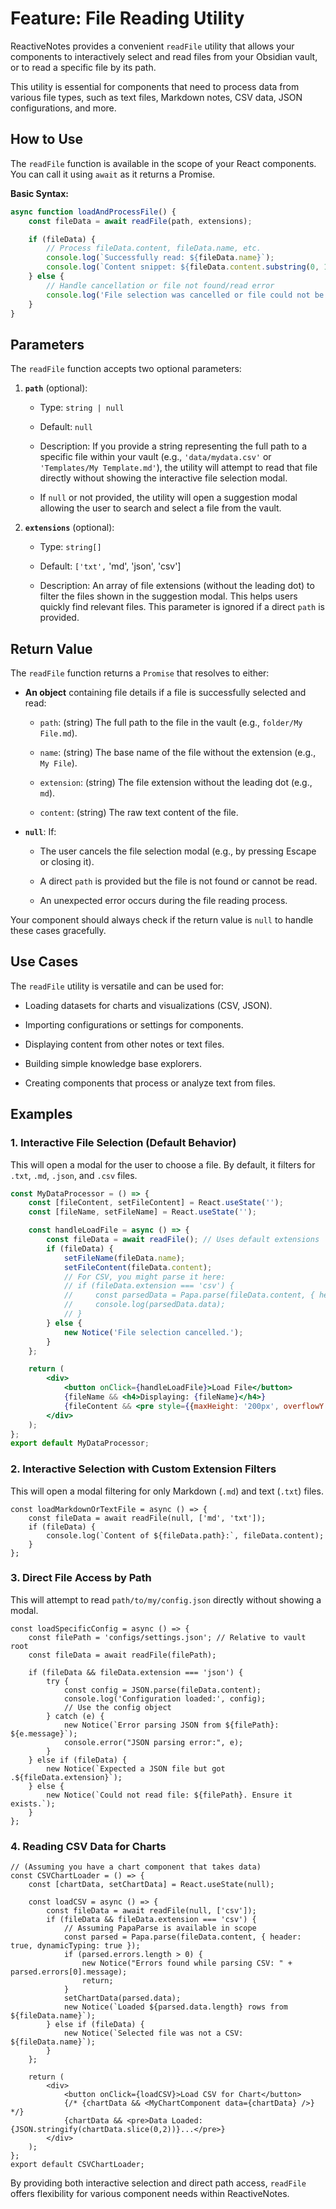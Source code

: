 # Feature: File Reading Utility

ReactiveNotes provides a convenient `readFile` utility that allows your components to interactively select and read files from your Obsidian vault, or to read a specific file by its path.

This utility is essential for components that need to process data from various file types, such as text files, Markdown notes, CSV data, JSON configurations, and more.

## How to Use

The `readFile` function is available in the scope of your React components. You can call it using `await` as it returns a Promise.

**Basic Syntax:**

```javascript
async function loadAndProcessFile() {
    const fileData = await readFile(path, extensions);

    if (fileData) {
        // Process fileData.content, fileData.name, etc.
        console.log(`Successfully read: ${fileData.name}`);
        console.log(`Content snippet: ${fileData.content.substring(0, 100)}`);
    } else {
        // Handle cancellation or file not found/read error
        console.log('File selection was cancelled or file could not be read.');
    }
}
```
## Parameters

The `readFile` function accepts two optional parameters:

1. **`path`** (optional):
    
    - Type: `string | null`
        
    - Default: `null`
        
    - Description: If you provide a string representing the full path to a specific file within your vault (e.g., `'data/mydata.csv'` or `'Templates/My Template.md'`), the utility will attempt to read that file directly without showing the interactive file selection modal.
        
    - If `null` or not provided, the utility will open a suggestion modal allowing the user to search and select a file from the vault.
        
2. **`extensions`** (optional):
    
    - Type: `string[]`
        
    - Default: `['txt',` 'md', 'json', 'csv']
        
    - Description: An array of file extensions (without the leading dot) to filter the files shown in the suggestion modal. This helps users quickly find relevant files. This parameter is ignored if a direct `path` is provided.
        

## Return Value

The `readFile` function returns a `Promise` that resolves to either:

- **An object** containing file details if a file is successfully selected and read:
    
    - `path`: (string) The full path to the file in the vault (e.g., `folder/My File.md`).
        
    - `name`: (string) The base name of the file without the extension (e.g., `My File`).
        
    - `extension`: (string) The file extension without the leading dot (e.g., `md`).
        
    - `content`: (string) The raw text content of the file.
        
- **`null`**: If:
    
    - The user cancels the file selection modal (e.g., by pressing Escape or closing it).
        
    - A direct `path` is provided but the file is not found or cannot be read.
        
    - An unexpected error occurs during the file reading process.
        

Your component should always check if the return value is `null` to handle these cases gracefully.
## Use Cases

The `readFile` utility is versatile and can be used for:

- Loading datasets for charts and visualizations (CSV, JSON).
    
- Importing configurations or settings for components.
    
- Displaying content from other notes or text files.
    
- Building simple knowledge base explorers.
    
- Creating components that process or analyze text from files.

## Examples

### 1. Interactive File Selection (Default Behavior)

This will open a modal for the user to choose a file. By default, it filters for `.txt`, `.md`, `.json`, and `.csv` files.

```jsx
const MyDataProcessor = () => {
    const [fileContent, setFileContent] = React.useState('');
    const [fileName, setFileName] = React.useState('');

    const handleLoadFile = async () => {
        const fileData = await readFile(); // Uses default extensions
        if (fileData) {
            setFileName(fileData.name);
            setFileContent(fileData.content);
            // For CSV, you might parse it here:
            // if (fileData.extension === 'csv') {
            //     const parsedData = Papa.parse(fileData.content, { header: true });
            //     console.log(parsedData.data);
            // }
        } else {
            new Notice('File selection cancelled.');
        }
    };

    return (
        <div>
            <button onClick={handleLoadFile}>Load File</button>
            {fileName && <h4>Displaying: {fileName}</h4>}
            {fileContent && <pre style={{maxHeight: '200px', overflowY: 'auto'}}>{fileContent}</pre>}
        </div>
    );
};
export default MyDataProcessor;
```

### 2. Interactive Selection with Custom Extension Filters

This will open a modal filtering for only Markdown (`.md`) and text (`.txt`) files.

```
const loadMarkdownOrTextFile = async () => {
    const fileData = await readFile(null, ['md', 'txt']);
    if (fileData) {
        console.log(`Content of ${fileData.path}:`, fileData.content);
    }
};
```

### 3. Direct File Access by Path

This will attempt to read `path/to/my/config.json` directly without showing a modal.

```
const loadSpecificConfig = async () => {
    const filePath = 'configs/settings.json'; // Relative to vault root
    const fileData = await readFile(filePath);

    if (fileData && fileData.extension === 'json') {
        try {
            const config = JSON.parse(fileData.content);
            console.log('Configuration loaded:', config);
            // Use the config object
        } catch (e) {
            new Notice(`Error parsing JSON from ${filePath}: ${e.message}`);
            console.error("JSON parsing error:", e);
        }
    } else if (fileData) {
        new Notice(`Expected a JSON file but got .${fileData.extension}`);
    } else {
        new Notice(`Could not read file: ${filePath}. Ensure it exists.`);
    }
};
```

### 4. Reading CSV Data for Charts

```
// (Assuming you have a chart component that takes data)
const CSVChartLoader = () => {
    const [chartData, setChartData] = React.useState(null);

    const loadCSV = async () => {
        const fileData = await readFile(null, ['csv']);
        if (fileData && fileData.extension === 'csv') {
            // Assuming PapaParse is available in scope
            const parsed = Papa.parse(fileData.content, { header: true, dynamicTyping: true });
            if (parsed.errors.length > 0) {
                new Notice("Errors found while parsing CSV: " + parsed.errors[0].message);
                return;
            }
            setChartData(parsed.data);
            new Notice(`Loaded ${parsed.data.length} rows from ${fileData.name}`);
        } else if (fileData) {
            new Notice(`Selected file was not a CSV: ${fileData.name}`);
        }
    };

    return (
        <div>
            <button onClick={loadCSV}>Load CSV for Chart</button>
            {/* {chartData && <MyChartComponent data={chartData} />} */}
            {chartData && <pre>Data Loaded: {JSON.stringify(chartData.slice(0,2))}...</pre>}
        </div>
    );
};
export default CSVChartLoader;
```    

By providing both interactive selection and direct path access, `readFile` offers flexibility for various component needs within ReactiveNotes.